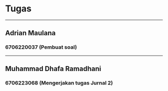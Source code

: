 # Tugas

---

## Adrian Maulana
### 6706220037 (Pembuat soal)

---

## Muhammad Dhafa Ramadhani
### 6706223068 (Mengerjakan tugas Jurnal 2)
